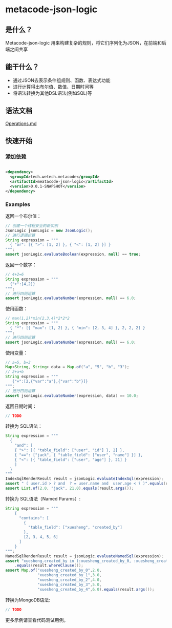 # metacode-json-logic

## 是什么？

Metacode-json-logic 用来构建复杂的规则，将它们序列化为JSON，在前端和后端之间共享

## 能干什么？

- 通过JSON去表示条件组规则、函数、表达式功能
- 进行计算得出布尔值、数值、日期时间等
- 将语法转换为其他DSL语法(例如SQL)等

## 语法文档

[Operations.md](doc%2FOperations.md)

## 快速开始

### 添加依赖

```xml

<dependency>
  <groupId>tech.wetech.metacode</groupId>
  <artifactId>meatacode-json-logic</artifactId>
  <version>0.0.1-SNAPSHOT</version>
</dependency>
```

### Examples

返回一个布尔值：

```java
// 创建一个线程安全的新实例
JsonLogic jsonLogic = new JsonLogic();
// 进行逻辑运算
String expression = """
  { "or": [{ ">": [1, 2] }, { "<": [1, 2] }] }
""";
assert jsonLogic.evaluateBoolean(expression, null) == true;
```

返回一个数字：

```java
// 4+2=6
String expression = """
  {"+":[4,2]}
""";
// 进行四则运算
assert jsonLogic.evaluateNumber(expression, null) == 6.0;
```

使用函数：

```java
// max(1,2)*min(2,3,4)*2*2*2
String expression = """
  { "*": [{ "max": [1, 2] }, { "min": [2, 3, 4] }, 2, 2, 2] }
""";
// 进行四则运算
assert jsonLogic.evaluateNumber(expression, null) == 6.0;
```

使用变量：

```java
// a=5, b=3
Map<String, String> data = Map.of("a", "5", "b", "3");
// 2+a+b
String expression = """
   {"+":[2,{"var":"a"},{"var":"b"}]}
""";
// 进行四则运算
assert jsonLogic.evaluateNumber(expression, data) == 10.0;
```

返回日期时间：

```java
// TODO
```

转换为 SQL语法：

```java
String expression = """
  {
    "and": [
    { ">": [{ "table_field": ["user", "id"] }, 2] },
    { "==": ["jack", { "table_field": ["user", "name"] }] },
    { "<": [{ "table_field": ["user", "age"] }, 21] }
    ]
  }
"""
IndexSqlRenderResult result = jsonLogic.evaluateIndexSql(expression);
assert " ( user.id > ? and  ? = user.name and  user.age < ? )".equals(result.whereClause());;
assert List.of(2.0, "jack", 21.0).equals(result.args());
```

转换为 SQL语法（Named Params）:

```java
String expression = """
    {
      "contains": [
        {
          "table_field": ["xuesheng", "created_by"]
        },
        [2, 3, 4, 5, 6]
      ]
    }
""";
NamedSqlRenderResult result = jsonLogic.evaluateNamedSql(expression);
assert "xuesheng.created_by in (:xuesheng_created_by_0, :xuesheng_created_by_1, :xuesheng_created_by_2, :xuesheng_created_by_3, :xuesheng_created_by_4) "
    .equals(result.whereClause());
assert Map.of("xuesheng_created_by_0",2.0,
              "xuesheng_created_by_1",3.0,
              "xuesheng_created_by_2",4.0,
              "xuesheng_created_by_3",5.0,
              "xuesheng_created_by_4",6.0).equals(result.args());
```

转换为MongoDB语法: 

```java
// TODO
```

更多示例请查看代码测试用例。
